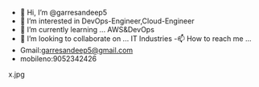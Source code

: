 - 👋 Hi, I’m @garresandeep5
- 👀 I’m interested in DevOps-Engineer,Cloud-Engineer
- 🌱 I’m currently learning ... AWS&DevOps
- 💞️ I’m looking to collaborate on ... IT Industries 
-📫 How to reach me ...
- Gmail:garresandeep5@gmail.com
- mobileno:9052342426

<!---
garresandeep5/garresandeep5 is a ✨ special ✨ repository because its `README.md` (this file) appears on your GitHub profile.
You can click the Preview link to take a look at your changes.
--->
x.jpg
